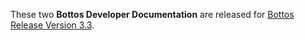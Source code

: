 These two **Bottos Developer Documentation** are released for [Bottos Release Version 3.3](https://github.com/bottos-project/bottos/releases).


